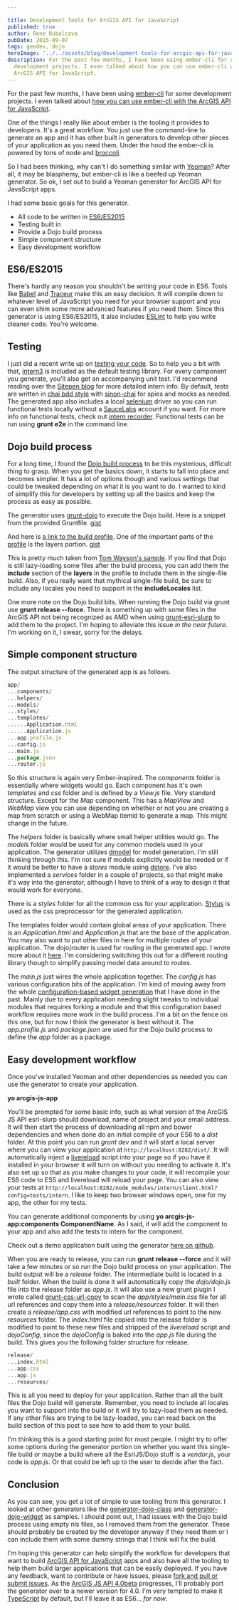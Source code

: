 ```yaml
---

title: Development Tools for ArcGIS API for JavaScript
published: true
author: Rene Rubalcava
pubDate: 2015-09-07
tags: geodev, dojo
heroImage: '../../assets/blog/development-tools-for-arcgis-api-for-javascript/images/esrijs-app-tools.png'
description: For the past few months, I have been using ember-cli for some
  development projects. I even talked about how you can use ember-cli with the
  ArcGIS API for JavaScript.
---
```


For the past few months, I have been using
[ember-cli](http://www.ember-cli.com/) for some development projects. I even
talked about
[how you can use ember-cli with the ArcGIS API for JavaScript](http://odoe.net/blog/ember-with-arcgis-api-for-javascript/).

One of the things I really like about ember is the tooling it provides to
developers. It's a great workflow. You just use the command-line to generate an
app and it has other built in generators to develop other pieces of your
application as you need them. Under the hood the ember-cli is powered by tons of
node and [broccoli](https://github.com/broccolijs/broccoli).

So I had been thinking, why can't I do something similar with
[Yeoman](http://yeoman.io/)? After all, it may be blasphemy, but ember-cli is
like a beefed up Yeoman generator. So ok, I set out to build a Yeoman generator
for ArcGIS API for JavaScript apps.

I had some basic goals for this generator.

- All code to be written in [ES6/ES2015](https://babeljs.io/docs/learn-es2015/)
- Testing built in
- Provide a Dojo build process
- Simple component structure
- Easy development workflow

## ES6/ES2015

There's hardly any reason you shouldn't be writing your code in ES6. Tools like
[Babel](https://babeljs.io/) and
[Traceur](https://github.com/google/traceur-compiler) make this an easy
decision. It will compile down to whatever level of JavaScript you need for your
browser support and you can even shim some more advanced features if you need
them. Since this generator is using ES6/ES2015, it also includes
[ESLint](http://eslint.org/) to help you write cleaner code. You're welcome.

## Testing

I just did a recent write up on
[testing your code](https://geonet.esri.com/people/odoe/blog/2015/09/02/testing-your-code).
So to help you a bit with that, [intern3](https://theintern.github.io/) is
included as the default testing library. For every component you generate,
you'll also get an accompanying unit test. I'd recommend reading over the
[Sitepen blog](https://www.sitepen.com/blog/?s=intern) for more detailed intern
info. By default, tests are written in
[chai bdd style](http://chaijs.com/api/bdd/) with
[sinon-chai](https://github.com/domenic/sinon-chai) for spies and mocks as
needed. The generated app also includes a local
[selenium](http://docs.seleniumhq.org/) driver so you can run functional tests
locally without a [SauceLabs](http://saucelabs.com/) account if you want. For
more info on functional tests, check out
[intern recorder](https://www.sitepen.com/blog/2015/08/07/working-with-intern-recorder/).
Functional tests can be run using **grunt e2e** in the command line.

## Dojo build process

For a long time, I found the
[Dojo build process](http://dojotoolkit.org/documentation/tutorials/1.10/build/)
to be this mysterious, difficult thing to grasp. When you get the basics down,
it starts to fall into place and becomes simpler. It has a lot of options though
and various settings that could be tweaked depending on what it is you want to
do. I wanted to kind of simplify this for developers by setting up all the
basics and keep the process as easy as possible.

The generator uses [grunt-dojo](https://github.com/phated/grunt-dojo) to execute
the Dojo build. Here is a snippet from the provided Gruntfile.
[gist](https://gist.github.com/odoe/fe04197e6dc33c2403ba)

And here is
[a link to the build profile](https://github.com/odoe/esrijs-generator-demo/blob/master/profiles/build.profile.js).
One of the important parts of the
[profile](https://dojotoolkit.org/reference-guide/1.9/build/profiles.html) is
the layers portion. [gist](https://gist.github.com/odoe/6f12053b7492d84d500f)

This is pretty much taken from
[Tom Wayson's sample](https://github.com/tomwayson/esri-slurp-example). If you
find that Dojo is still lazy-loading some files after the build process, you can
add them the **include** section of the **layers** in the profile to include
them in the single-file build. Also, if you really want that mythical
single-file build, be sure to include any locales you need to support in the
**includeLocales** list.

One more note on the Dojo build bits. When running the Dojo build via grunt use
**grunt release --force**. There is something up with some files in the ArcGIS
API not being recognized as AMD when using
[grunt-esri-slurp](https://github.com/steveoh/grunt-esri-slurp) to add them to
the project. I'm hoping to alleviate this issue _in the near future_. I'm
working on it, I swear, sorry for the delays.

## Simple component structure

The output structure of the generated app is as follows.

```js
app/
...components/
...helpers/
...models/
...styles/
...templates/
......Application.html
......Application.js
...app.profile.js
...config.js
...main.js
...package.json
...router.js
```

So this structure is again very Ember-inspired. The _components_ folder is
essentially where widgets would go. Each component has it's own _templates_ and
_css_ folder and is defined by a _View.js_ file. Very standard structure. Except
for the _Map_ component. This has a _MapView_ and _WebMap_ view you can use
depending on whether or not you are creating a map from scratch or using a
WebMap itemid to generate a map. This might change in the future.

The _helpers_ folder is basically where small helper utilities would go. The
_models_ folder would be used for any common models used in your application.
The generator utilizes [dmodel](https://github.com/SitePen/dmodel) for model
generation. I'm still thinking through this. I'm not sure if models explicitly
would be needed or if it would be better to have a _stores_ module using
[dstore](http://dstorejs.io/). I've also implemented a _services_ folder in a
couple of projects, so that might make it's way into the generator, although I
have to think of a way to design it that would work for everyone.

There is a _styles_ folder for all the common css for your application.
[Stylus](https://learnboost.github.io/stylus/) is used as the css preprocessor
for the generated application.

The templates folder would contain global areas of your application. There is an
_Application.html_ and _Application.js_ that are the base of the application.
You may also want to put other files in here for multiple routes of your
application. The dojo/router is used for routing in the generated app. I wrote
more about it
[here](http://odoe.net/blog/dojo-router-for-your-esri-javascript-maps/). I'm
considering switching this out for a different routing library though to
simplify passing model data around to routes.

The _main.js_ just wires the whole application together. The _config.js_ has
various configuration bits of the application. I'm kind of moving away from the
whole
[configuration-based widget generation](https://github.com/odoe/esri-js-starterkit)
that I have done in the past. Mainly due to every application needing slight
tweaks to individual modules that requires forking a module and that this
configuration based workflow requires more work in the build process. I'm a bit
on the fence on this one, but for now I think the generator is best without it.
The _app.profile.js_ and _package.json_ are used for the Dojo build process to
define the _app_ folder as a package.

## Easy development workflow

Once you've installed Yeoman and other dependencies as needed you can use the
generator to create your application.

**yo arcgis-js-app**

You'll be prompted for some basic info, such as what version of the ArcGIS JS
API esri-slurp should download, name of project and your email address. It will
then start the process of downloading all npm and bower dependencies and when
done do an initial compile of your ES6 to a _dist_ folder. At this point you can
run _grunt dev_ and it will start a local server where you can view your
application at `http://localhost:8282/dist/`. It will automatically inject a
[livereload](http://livereload.com/) script into your page so if you have it
installed in your browser it will turn on without you needing to activate it.
It's also set up so that as you make changes to your code, it will recompile
your ES6 code to ES5 and livereload will reload your page. You can also view
your tests at
`http://localhost:8282/node_modules/intern/client.html?config=tests/intern`. I
like to keep two browser windows open, one for my app, the other for my tests.

You can generate additional components by using **yo arcgis-js-app:components
ComponentName**. As I said, it will add the component to your app and also add
the tests to intern for the component.

Check out a demo application built using the generator
[here on github](https://github.com/odoe/esrijs-generator-demo).

When you are ready to release, you can run **grunt release --force** and it will
take a few minutes or so run the Dojo build process on your application. The
build output will be a _release_ folder. The intermediate build is located in a
_built_ folder. When the build is done it will automatically copy the
_dojo/dojo.js_ file into the release folder as _app.js_. It will also use a new
grunt plugin I wrote called
[grunt-css-url-copy](https://github.com/odoe/grunt-css-url-copy) to scan the
_app/styles/main.css_ file for all url references and copy them into a
_release/resources_ folder. It will then create a _release/app.css_ with
modified url references to point to the new _resources_ folder. The _index.html_
file copied into the release folder is modified to point to these new files and
stripped of the _livereload_ script and _dojoConfig_, since the _dojoConfig_ is
baked into the _app.js_ file during the build. This gives you the following
folder structure for release.

```js
release/
...index.html
...app.css
...app.js
...resources/
```

This is all you need to deploy for your application. Rather than all the built
files the Dojo build will generate. Remember, you need to include all locales
you want to support into the build or it will try to lazy-load them as needed.
If any other files are trying to be lazy-loaded, you can read back on the build
section of this post to see how to add them to your build.

I'm thinking this is a good starting point for most people. I might try to offer
some options during the generator portion on whether you want this single-file
build or maybe a build where all the EsriJS/Dojo stuff is a _vendor.js_, your
code is _app.js_. Or that could be left up to the user to decide after the fact.

## Conclusion

As you can see, you get a lot of simple to use tooling from this generator. I
looked at other generators like the
[generator-dojo-class](https://github.com/stdavis/generator-dojo-class) and
[generator-dojo-widget](https://github.com/steveoh/generator-dojo-widget) as
samples. I should point out, I had issues with the Dojo build process using
empty nls files, so I removed them from the generator. These should probably be
created by the developer anyway if they need them or I can include them with
some dummy strings that I think will fix the build.

I'm hoping this generator can help simplify the workflow for developers that
want to build
[ArcGIS API for JavaScript](https://developers.arcgis.com/javascript/) apps and
also have all the tooling to help them build larger applications that can be
easily deployed. If you have any feedback, want to contribute or have issues,
please
[fork and pull or submit issues](https://github.com/odoe/generator-arcgis-js-app).
As the [ArcGIS JS API 4.0beta](https://developers.arcgis.com/javascript/beta/)
progresses, I'll probably port the generator over to a newer version for 4.0.
I'm very tempted to make it [TypeScript](http://www.typescriptlang.org/) by
default, but I'll leave it as ES6... _for now_.
